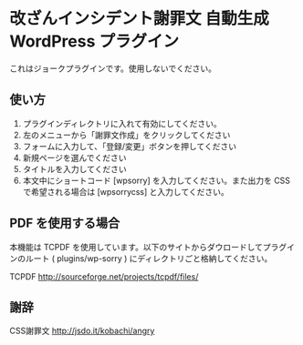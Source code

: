 改ざんインシデント謝罪文 自動生成 WordPress プラグイン
=======

これはジョークプラグインです。使用しないでください。

## 使い方

1. プラグインディレクトリに入れて有効にしてください。
2. 左のメニューから「謝罪文作成」をクリックしてください
3. フォームに入力して、「登録/変更」ボタンを押してください
4. 新規ページを選んでください
5. タイトルを入力してください
6. 本文中にショートコード [wpsorry] を入力してください。また出力を CSS で希望される場合は [wpsorrycss] と入力してください。

## PDF を使用する場合

本機能は TCPDF を使用しています。以下のサイトからダウロードしてプラグインのルート ( plugins/wp-sorry ) にディレクトリごと格納してください。

TCPDF http://sourceforge.net/projects/tcpdf/files/

## 謝辞

CSS謝罪文 http://jsdo.it/kobachi/angry